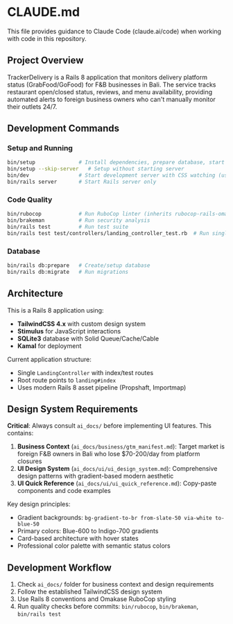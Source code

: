# CLAUDE.md

This file provides guidance to Claude Code (claude.ai/code) when working with code in this repository.

## Project Overview

TrackerDelivery is a Rails 8 application that monitors delivery platform status (GrabFood/GoFood) for F&B businesses in Bali. The service tracks restaurant open/closed status, reviews, and menu availability, providing automated alerts to foreign business owners who can't manually monitor their outlets 24/7.

## Development Commands

### Setup and Running
```bash
bin/setup              # Install dependencies, prepare database, start server
bin/setup --skip-server   # Setup without starting server
bin/dev                # Start development server with CSS watching (uses Foreman)
bin/rails server       # Start Rails server only
```

### Code Quality
```bash
bin/rubocop            # Run RuboCop linter (inherits rubocop-rails-omakase)
bin/brakeman           # Run security analysis
bin/rails test         # Run test suite
bin/rails test test/controllers/landing_controller_test.rb  # Run single test file
```

### Database
```bash
bin/rails db:prepare   # Create/setup database
bin/rails db:migrate   # Run migrations
```

## Architecture

This is a Rails 8 application using:
- **TailwindCSS 4.x** with custom design system
- **Stimulus** for JavaScript interactions
- **SQLite3** database with Solid Queue/Cache/Cable
- **Kamal** for deployment

Current application structure:
- Single `LandingController` with index/test routes
- Root route points to `landing#index`
- Uses modern Rails 8 asset pipeline (Propshaft, Importmap)

## Design System Requirements

**Critical**: Always consult `ai_docs/` before implementing UI features. This contains:

1. **Business Context** (`ai_docs/business/gtm_manifest.md`): Target market is foreign F&B owners in Bali who lose $70-200/day from platform closures
2. **UI Design System** (`ai_docs/ui/ui_design_system.md`): Comprehensive design patterns with gradient-based modern aesthetic
3. **UI Quick Reference** (`ai_docs/ui/ui_quick_reference.md`): Copy-paste components and code examples

Key design principles:
- Gradient backgrounds: `bg-gradient-to-br from-slate-50 via-white to-blue-50`
- Primary colors: Blue-600 to Indigo-700 gradients
- Card-based architecture with hover states
- Professional color palette with semantic status colors

## Development Workflow

1. Check `ai_docs/` folder for business context and design requirements
2. Follow the established TailwindCSS design system
3. Use Rails 8 conventions and Omakase RuboCop styling
4. Run quality checks before commits: `bin/rubocop`, `bin/brakeman`, `bin/rails test`